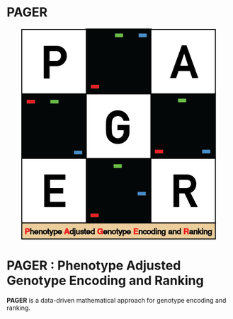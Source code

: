 # PAGER

<div align="center">
  <img src="./docs/PAGER_v2.png" alt="Logo">
</div>

PAGER : Phenotype Adjusted Genotype Encoding and Ranking
==================================

**PAGER** is a data-driven mathematical approach for genotype encoding and ranking.